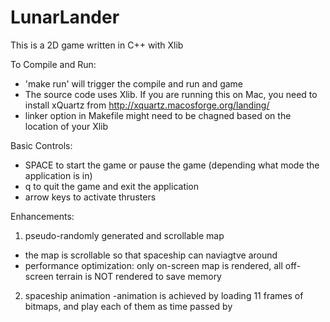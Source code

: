LunarLander
===========
This is a 2D game written in C++ with Xlib

To Compile and Run: 
- 'make run' will trigger the compile and run and game
- The source code uses Xlib. If you are running this on Mac, you need to install xQuartz from http://xquartz.macosforge.org/landing/
- linker option in Makefile might need to be chagned based on the location of your Xlib

Basic Controls:
- SPACE to start the game or pause the game (depending what mode the application is in)
- q to quit the game and exit the application
- arrow keys to activate thrusters

Enhancements:
1. pseudo-randomly generated and scrollable map
- the map is scrollable so that spaceship can naviagtve around
- performance optimization: only on-screen map is rendered, all off-screen terrain is NOT rendered to save memory

2. spaceship animation 
-animation is achieved by loading 11 frames of bitmaps, and play each of them as time passed by
